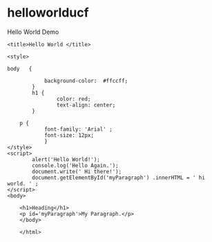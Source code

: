 # helloworlducf
Hello World Demo
<!doctype html>
<html>

<head>

	<title>Hello World </title>

	<style>

	body   {

				background-color:  #ffccff;
			}
			h1 {
					color: red;
					text-align: center;
			}
			
		p {
				font-family: 'Arial' ;
				font-size: 12px;
				}
	</style>
	<script>
			alert('Hello World!');
			console.log('Hello Again.');
			document.write(' Hi there!');
			document.getElementById('myParagraph') .innerHTML = ' hi world. ' ;
	</script>
	<body>
	
		<h1>Heading</h1>
		<p id='myParagraph'>My Paragraph.</p>
		</body>
		
		</html>
